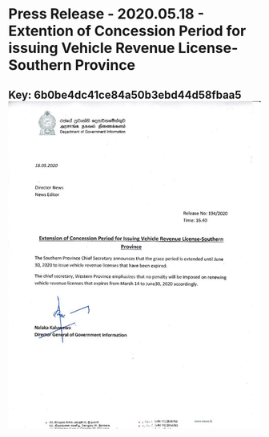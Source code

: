 # Press Release - 2020.05.18 - Extention of Concession Period for issuing Vehicle Revenue License- Southern Province 
Key: 6b0be4dc41ce84a50b3ebd44d58fbaa5 
![img](img/6b0be4dc41ce84a50b3ebd44d58fbaa5.jpg)
---
```

```
